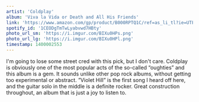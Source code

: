 ```yaml
---
artist: 'Coldplay'
album: 'Viva la Vida or Death and All His Friends'
link: 'https://www.amazon.com/gp/product/B000RPTQ1C/ref=as_li_tl?ie=UTF8&amp;camp=1789&amp;creative=390957&amp;creativeASIN=B000RPTQ1C&amp;linkCode=as2&amp;tag=besalbintheun-20&amp;linkId=M2S5DUMV2LDFBMAJ'
spotify_id: '1CEODgTmTwLyabvwd7HBty'
photo_url_sm: 'https://i.imgur.com/BIXu0HPs.png'
photo_url_lg: 'https://i.imgur.com/BIXu0HPl.png'
timestamp: 1400002553
---
```

I'm going to lose some street cred with this pick, but I don't care. Coldplay is obviously one of the most popular acts of the so-called “oughties” and this album is a gem. It sounds unlike other pop rock albums, without getting too experimental or abstract. ”Violet Hill” is the first song I heard off here, and the guitar solo in the middle is a definite rocker. Great construction throughout, an album that is just a joy to listen to.